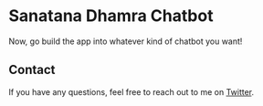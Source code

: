 # Sanatana Dhamra Chatbot


Now, go build the app into whatever kind of chatbot you want!

## Contact

If you have any questions, feel free to reach out to me on [Twitter](https://twitter.com/mckaywrigley).

